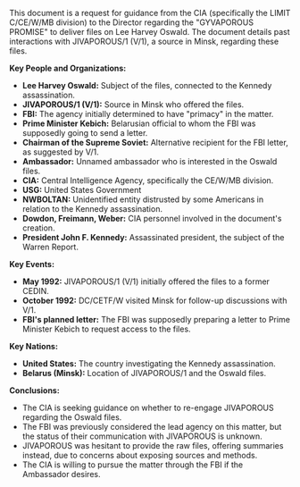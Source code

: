 This document is a request for guidance from the CIA (specifically the LIMIT C/CE/W/MB division) to the Director regarding the "GYVAPOROUS PROMISE" to deliver files on Lee Harvey Oswald. The document details past interactions with JIVAPOROUS/1 (V/1), a source in Minsk, regarding these files.

**Key People and Organizations:**

*   **Lee Harvey Oswald:** Subject of the files, connected to the Kennedy assassination.
*   **JIVAPOROUS/1 (V/1):** Source in Minsk who offered the files.
*   **FBI:** The agency initially determined to have "primacy" in the matter.
*   **Prime Minister Kebich:** Belarusian official to whom the FBI was supposedly going to send a letter.
*   **Chairman of the Supreme Soviet:** Alternative recipient for the FBI letter, as suggested by V/1.
*   **Ambassador:** Unnamed ambassador who is interested in the Oswald files.
*   **CIA:** Central Intelligence Agency, specifically the CE/W/MB division.
*   **USG:** United States Government
*   **NWBOLTAN:** Unidentified entity distrusted by some Americans in relation to the Kennedy assassination.
*   **Dowdon, Freimann, Weber:** CIA personnel involved in the document's creation.
*   **President John F. Kennedy:** Assassinated president, the subject of the Warren Report.

**Key Events:**

*   **May 1992:** JIVAPOROUS/1 (V/1) initially offered the files to a former CEDIN.
*   **October 1992:** DC/CETF/W visited Minsk for follow-up discussions with V/1.
*   **FBI's planned letter:** The FBI was supposedly preparing a letter to Prime Minister Kebich to request access to the files.

**Key Nations:**

*   **United States:** The country investigating the Kennedy assassination.
*   **Belarus (Minsk):** Location of JIVAPOROUS/1 and the Oswald files.

**Conclusions:**

*   The CIA is seeking guidance on whether to re-engage JIVAPOROUS regarding the Oswald files.
*   The FBI was previously considered the lead agency on this matter, but the status of their communication with JIVAPOROUS is unknown.
*   JIVAPOROUS was hesitant to provide the raw files, offering summaries instead, due to concerns about exposing sources and methods.
*   The CIA is willing to pursue the matter through the FBI if the Ambassador desires.
